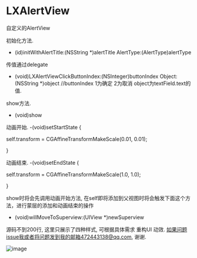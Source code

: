 # LXAlertView

自定义的AlertView


初始化方法.
- (id)initWithAlertTitle:(NSString *)alertTitle
               AlertType:(AlertType)alertType

传值通过delegate
- (void)LXAlertViewClickButtonIndex:(NSInteger)buttonIndex Object:(NSString *)object 
//buttonIndex 1为确定 2为取消    object为textField.text的值.

show方法.
- (void)show

动画开始.
-(void)setStartState {

self.transform = CGAffineTransformMakeScale(0.01, 0.01);

}

动画结束.
-(void)setEndState {

self.transform = CGAffineTransformMakeScale(1.0, 1.0);

}

show时将会先调用动画开始方法, 在self即将添加到父视图时将会触发下面这个方法，进行蒙层的添加和动画结束的操作
- (void)willMoveToSuperview:(UIView *)newSuperview

源码不到200行, 这里只展示了四种样式, 可根据具体需求 重构UI 动效.
如果问题issue我或者将问题发到我的邮箱472443138@qq.com, 谢谢.

![image](https://github.com/liuxu0718/PSAlertView/blob/master/screenshot.gif)
